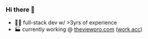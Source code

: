 ### Hi there 👋

- 🧑‍💻 full-stack dev w/ >3yrs of experience
- 🏭 currently working @ [theviewpro.com](https://theviewpro.com) ([work acc](https://github.com/rosteeslav))
